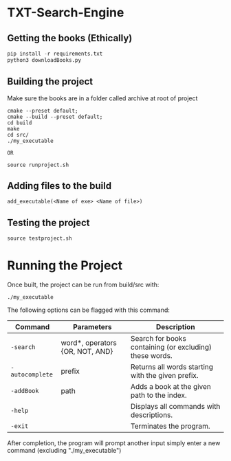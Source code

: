 # TXT-Search-Engine

## Getting the books (Ethically)
```python
pip install -r requirements.txt
python3 downloadBooks.py 
```

## Building the project
Make sure the books are in a folder called archive at root of project
```
cmake --preset default;
cmake --build --preset default;
cd build
make
cd src/
./my_executable

OR

source runproject.sh
```

## Adding files to the build
```
add_executable(<Name of exe> <Name of file>)

```

## Testing the project
```
source testproject.sh
```

# Running the Project

Once built, the project can be run from build/src with:
```
./my_executable
```

The following options can be flagged with this command:

| Command          |Parameters                       | Description                                              |
|------------------|---------------------------------|----------------------------------------------------------|
| `-search`        |word*, operators {OR, NOT, AND}  | Search for books containing (or excluding) these words.  |
| `-autocomplete`  |prefix                           | Returns all words starting with the given prefix.        |
| `-addBook`       |path                             | Adds a book at the given path to the index.              |
| `-help`          |                                 | Displays all commands with descriptions.                 |
| `-exit`          |                                 | Terminates the program.                                  |

After completion, the program will prompt another input
simply enter a new command (excluding "./my_executable")